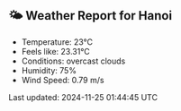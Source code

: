 <!-- WEATHER-START -->
## 🌤 Weather Report for Hanoi

- Temperature: 23°C
- Feels like: 23.31°C
- Conditions: overcast clouds
- Humidity: 75%
- Wind Speed: 0.79 m/s

Last updated: 2024-11-25 01:44:45 UTC
<!-- WEATHER-END -->
